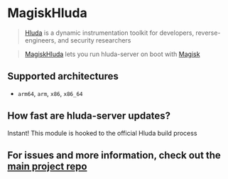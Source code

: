 # MagiskHluda
> [Hluda](https://frida.re) is a dynamic instrumentation toolkit for developers, reverse-engineers, and security researchers

> [MagiskHluda](https://github.com/StimeKe/magisk-hluda) lets you run hluda-server on boot with [Magisk](https://github.com/topjohnwu/Magisk)

## Supported architectures
- `arm64`, `arm`, `x86`, `x86_64`

## How fast are hluda-server updates?
Instant! This module is hooked to the official Hluda build process

## For issues and more information, check out the [main project repo](https://github.com/StimeKe/magisk-hluda)